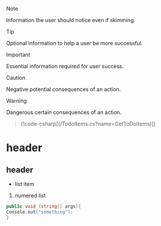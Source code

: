 >[!NOTE]
Information the user should notice even if skimming.
 
>[!TIP]
 Optional information to help a user be more successful.
 
> [!IMPORTANT]
 Essential information required for user success.

> [!CAUTION]
Negative potential consequences of an action.

> [!WARNING]
 Dangerous certain consequences of an action.

>[!code-csharp[(/TodoItems.cs?name=GetToDoItems)]]

# header
## header

* list item
  
1. numered list

```cs 
public void (string[] args){
Console.out("something");
}